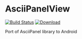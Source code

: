 # AsciiPanelView
[![Build Status](https://travis-ci.org/Prokky/AsciiPanelView.svg?branch=master)](https://travis-ci.org/Prokky/AsciiPanelView)
[ ![Download](https://api.bintray.com/packages/prokky/maven/asciipanelview/images/download.svg) ](https://bintray.com/prokky/maven/asciipanelview/_latestVersion)

Port of AsciiPanel library to Android
